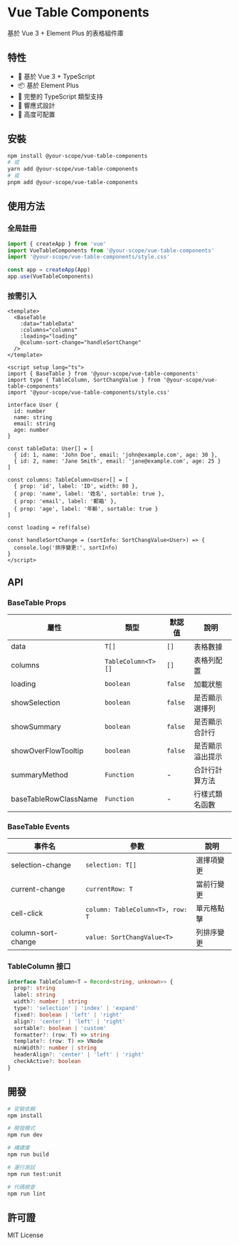 # Vue Table Components

基於 Vue 3 + Element Plus 的表格組件庫

## 特性

- 🚀 基於 Vue 3 + TypeScript
- 📦 基於 Element Plus 
- 🎯 完整的 TypeScript 類型支持
- 📱 響應式設計
- 🔧 高度可配置

## 安裝

```bash
npm install @your-scope/vue-table-components
# 或
yarn add @your-scope/vue-table-components
# 或
pnpm add @your-scope/vue-table-components
```

## 使用方法

### 全局註冊

```typescript
import { createApp } from 'vue'
import VueTableComponents from '@your-scope/vue-table-components'
import '@your-scope/vue-table-components/style.css'

const app = createApp(App)
app.use(VueTableComponents)
```

### 按需引入

```vue
<template>
  <BaseTable
    :data="tableData"
    :columns="columns"
    :loading="loading"
    @column-sort-change="handleSortChange"
  />
</template>

<script setup lang="ts">
import { BaseTable } from '@your-scope/vue-table-components'
import type { TableColumn, SortChangValue } from '@your-scope/vue-table-components'
import '@your-scope/vue-table-components/style.css'

interface User {
  id: number
  name: string
  email: string
  age: number
}

const tableData: User[] = [
  { id: 1, name: 'John Doe', email: 'john@example.com', age: 30 },
  { id: 2, name: 'Jane Smith', email: 'jane@example.com', age: 25 }
]

const columns: TableColumn<User>[] = [
  { prop: 'id', label: 'ID', width: 80 },
  { prop: 'name', label: '姓名', sortable: true },
  { prop: 'email', label: '郵箱' },
  { prop: 'age', label: '年齡', sortable: true }
]

const loading = ref(false)

const handleSortChange = (sortInfo: SortChangValue<User>) => {
  console.log('排序變更:', sortInfo)
}
</script>
```

## API

### BaseTable Props

| 屬性 | 類型 | 默認值 | 說明 |
|------|------|--------|------|
| data | `T[]` | `[]` | 表格數據 |
| columns | `TableColumn<T>[]` | `[]` | 表格列配置 |
| loading | `boolean` | `false` | 加載狀態 |
| showSelection | `boolean` | `false` | 是否顯示選擇列 |
| showSummary | `boolean` | `false` | 是否顯示合計行 |
| showOverFlowTooltip | `boolean` | `false` | 是否顯示溢出提示 |
| summaryMethod | `Function` | - | 合計行計算方法 |
| baseTableRowClassName | `Function` | - | 行樣式類名函數 |

### BaseTable Events

| 事件名 | 參數 | 說明 |
|--------|------|------|
| selection-change | `selection: T[]` | 選擇項變更 |
| current-change | `currentRow: T` | 當前行變更 |
| cell-click | `column: TableColumn<T>, row: T` | 單元格點擊 |
| column-sort-change | `value: SortChangValue<T>` | 列排序變更 |

### TableColumn 接口

```typescript
interface TableColumn<T = Record<string, unknown>> {
  prop?: string
  label: string
  width?: number | string
  type?: 'selection' | 'index' | 'expand'
  fixed?: boolean | 'left' | 'right'
  align?: 'center' | 'left' | 'right'
  sortable?: boolean | 'custom'
  formatter?: (row: T) => string
  template?: (row: T) => VNode
  minWidth?: number | string
  headerAlign?: 'center' | 'left' | 'right'
  checkActive?: boolean
}
```

## 開發

```bash
# 安裝依賴
npm install

# 開發模式
npm run dev

# 構建庫
npm run build

# 運行測試
npm run test:unit

# 代碼檢查
npm run lint
```

## 許可證

MIT License